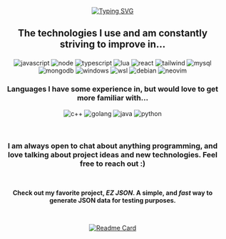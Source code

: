 <div align="center">

[![Typing SVG](https://readme-typing-svg.demolab.com?font=Fira+Code&duration=4000&pause=1500&color=F7BDBD&center=true&vCenter=true&random=false&width=435&lines=Welcome!;Check+out+my+projects+below+%3A\))](https://git.io/typing-svg)

## The technologies I use and am constantly striving to improve in...</p>

![javascript](https://img.shields.io/badge/JavaScript-F7DF1E?style=for-the-badge&logo=JavaScript&logoColor=white) ![node](https://img.shields.io/badge/Node.js-43853D?style=for-the-badge&logo=node.js&logoColor=white) ![typescript](https://img.shields.io/badge/TypeScript-007ACC?style=for-the-badge&logo=typescript&logoColor=white) ![lua](https://img.shields.io/badge/Lua-2C2D72?style=for-the-badge&logo=lua&logoColor=white) ![react](https://img.shields.io/badge/React-20232A?style=for-the-badge&logo=react&logoColor=61DAFB) ![tailwind](https://img.shields.io/badge/Tailwind_CSS-38B2AC?style=for-the-badge&logo=tailwind-css&logoColor=white) ![mysql](https://img.shields.io/badge/MySQL-00000F?style=for-the-badge&logo=mysql&logoColor=white) ![mongodb](https://img.shields.io/badge/MongoDB-4EA94B?style=for-the-badge&logo=mongodb&logoColor=white)  ![windows](https://img.shields.io/badge/Windows-0078D6?style=for-the-badge&logo=windows&logoColor=white) ![wsl](https://img.shields.io/badge/WSL-0a97f5?style=for-the-badge&logo=linux&logoColor=white) ![debian](https://img.shields.io/badge/Debian-A81D33?style=for-the-badge&logo=debian&logoColor=white) ![neovim](https://img.shields.io/badge/NeoVim-%2357A143.svg?&style=for-the-badge&logo=neovim&logoColor=white)

### Languages I have some experience in, but would love to get more familiar with...

![c++](https://img.shields.io/badge/C%2B%2B-00599C?style=for-the-badge&logo=c%2B%2B&logoColor=white) ![golang](https://img.shields.io/badge/Go-00ADD8?style=for-the-badge&logo=go&logoColor=white) ![java](https://img.shields.io/badge/Java-ED8B00?style=for-the-badge&logo=openjdk&logoColor=white) ![python](https://img.shields.io/badge/Python-3776AB?style=for-the-badge&logo=python&logoColor=white) 

<br />

### I am always open to chat about anything programming, and love talking about project ideas and new technologies. Feel free to reach out :\)

<br />

**Check out my favorite project, _EZ JSON_. A simple, and _fast_ way to generate JSON data for testing purposes.**

<br />

[![Readme Card](https://github-readme-stats.vercel.app/api/pin/?username=nephh&repo=ez-json-ts&show_owner=true&theme=dracula)](https://github.com/nephh/ez-json)

</div>

<!--
**nephh/nephh** is a ✨ _special_ ✨ repository because its `README.md` (this file) appears on your GitHub profile.

Here are some ideas to get you started:

- 🔭 I’m currently working on ...
- 🌱 I’m currently learning ...
- 👯 I’m looking to collaborate on ...
- 🤔 I’m looking for help with ...
- 💬 Ask me about ...
- 📫 How to reach me: ...
- 😄 Pronouns: ...
- ⚡ Fun fact: ...
-->
